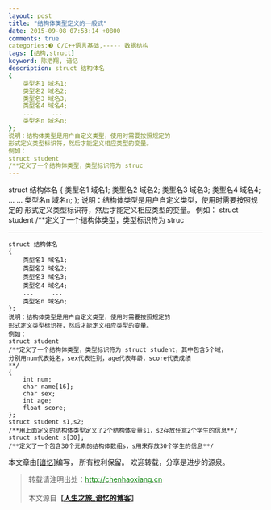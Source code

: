 ```yaml
---
layout: post
title: "结构体类型定义的一般式"
date: 2015-09-08 07:53:14 +0800
comments: true
categories:❸ C/C++语言基础,----- 数据结构
tags: [结构,struct]
keyword: 陈浩翔, 谙忆
description: struct 结构体名
{
    类型名1 域名1;
    类型名2 域名2;
    类型名3 域名3;
    类型名4 域名4;
    ...     ...
    类型名n 域名n;
};
说明：结构体类型是用户自定义类型，使用时需要按照规定的
形式定义类型标识符，然后才能定义相应类型的变量。
例如：
struct student
/**定义了一个结构体类型，类型标识符为 struc 
---
```



struct 结构体名
{
    类型名1 域名1;
    类型名2 域名2;
    类型名3 域名3;
    类型名4 域名4;
    ...     ...
    类型名n 域名n;
};
说明：结构体类型是用户自定义类型，使用时需要按照规定的
形式定义类型标识符，然后才能定义相应类型的变量。
例如：
struct student
/**定义了一个结构体类型，类型标识符为 struc
<!-- more -->
----------

```
struct 结构体名
{
    类型名1 域名1;
    类型名2 域名2;
    类型名3 域名3;
    类型名4 域名4;
    ...     ...
    类型名n 域名n;
};
说明：结构体类型是用户自定义类型，使用时需要按照规定的
形式定义类型标识符，然后才能定义相应类型的变量。
例如：
struct student
/**定义了一个结构体类型，类型标识符为 struct student，其中包含5个域，
分别用num代表姓名，sex代表性别，age代表年龄，score代表成绩
**/
{
    int num;
    char name[16];
    char sex;
    int age;
    float score;
};
struct student s1,s2;
/**用上面定义的结构体类型定义了2个结构体变量s1，s2存放任意2个学生的信息**/
struct student s[30];
/**定义了一个包含30个元素的结构体数组s，s用来存放30个学生的信息**/

```

本文章由<a href="http://chenhaoxiang.cn/">[谙忆]</a>编写， 所有权利保留。 
欢迎转载，分享是进步的源泉。
<blockquote cite='陈浩翔'>
<p background-color='#D3D3D3'>转载请注明出处：<a href='http://chenhaoxiang.cn'><font color="green">http://chenhaoxiang.cn</font></a><br><br>
本文源自<strong>【<a href='http://chenhaoxiang.cn' target='_blank'>人生之旅_谙忆的博客</a>】</strong></p>
</blockquote>
